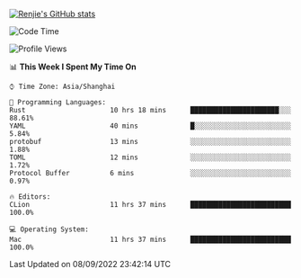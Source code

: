 [![Renjie's GitHub stats](https://github-readme-stats.vercel.app/api?username=liurenjie1024&show_icons=true&theme=chartreuse-dark)](https://github.com/anuraghazra/github-readme-stats)

<!--START_SECTION:waka-->
![Code Time](http://img.shields.io/badge/Code%20Time-148%20hrs%2012%20mins-blue)

![Profile Views](http://img.shields.io/badge/Profile%20Views-10-blue)

📊 **This Week I Spent My Time On** 

```text
⌚︎ Time Zone: Asia/Shanghai

💬 Programming Languages: 
Rust                     10 hrs 18 mins      ██████████████████████░░░   88.61% 
YAML                     40 mins             █░░░░░░░░░░░░░░░░░░░░░░░░   5.84% 
protobuf                 13 mins             ░░░░░░░░░░░░░░░░░░░░░░░░░   1.88% 
TOML                     12 mins             ░░░░░░░░░░░░░░░░░░░░░░░░░   1.72% 
Protocol Buffer          6 mins              ░░░░░░░░░░░░░░░░░░░░░░░░░   0.97%

🔥 Editors: 
CLion                    11 hrs 37 mins      █████████████████████████   100.0%

💻 Operating System: 
Mac                      11 hrs 37 mins      █████████████████████████   100.0%

```


 Last Updated on 08/09/2022 23:42:14 UTC
<!--END_SECTION:waka-->

